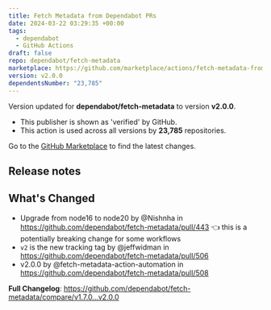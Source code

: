 ```yaml
---
title: Fetch Metadata from Dependabot PRs
date: 2024-03-22 03:29:35 +00:00
tags:
  - dependabot
  - GitHub Actions
draft: false
repo: dependabot/fetch-metadata
marketplace: https://github.com/marketplace/actions/fetch-metadata-from-dependabot-prs
version: v2.0.0
dependentsNumber: "23,785"
---
```



Version updated for **dependabot/fetch-metadata** to version **v2.0.0**.
- This publisher is shown as 'verified' by GitHub.
- This action is used across all versions by **23,785** repositories.

Go to the [GitHub Marketplace](https://github.com/marketplace/actions/fetch-metadata-from-dependabot-prs) to find the latest changes.

## Release notes

## What's Changed
* Upgrade from node16 to node20 by @Nishnha in https://github.com/dependabot/fetch-metadata/pull/443 👈 this is a potentially breaking change for some workflows
* `v2` is the new tracking tag by @jeffwidman in https://github.com/dependabot/fetch-metadata/pull/506
* v2.0.0 by @fetch-metadata-action-automation in https://github.com/dependabot/fetch-metadata/pull/508


**Full Changelog**: https://github.com/dependabot/fetch-metadata/compare/v1.7.0...v2.0.0
